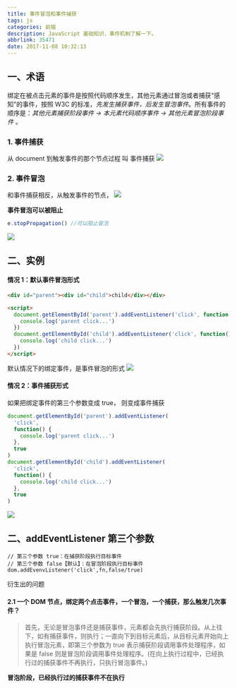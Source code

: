 ```yaml
---
title: 事件冒泡和事件捕获
tags: js
categories: 前端
description: JavaScript 基础知识，事件机制了解一下。
abbrlink: 35471
date: 2017-11-08 10:32:13
---
```


## 一、术语

绑定在被点击元素的事件是按照代码顺序发生，其他元素通过冒泡或者捕获“感知”的事件，按照 W3C 的标准，_先发生捕获事件，后发生冒泡事件_。所有事件的顺序是：_其他元素捕获阶段事件 -> 本元素代码顺序事件 -> 其他元素冒泡阶段事件 。_

### 1. 事件捕获

从 document 到触发事件的那个节点过程 叫 事件捕获
![](http://ww2.sinaimg.cn/large/006tNc79jw1fceimc699ij307y06c0sz.jpg)

### 2. 事件冒泡

和事件捕获相反，从触发事件的节点，
![](http://ww2.sinaimg.cn/large/006tNc79jw1fceily8o8tj309607nwew.jpg)

**事件冒泡可以被阻止**

```javascript
e.stopPropagation() //可以阻止冒泡
```

![](http://ww3.sinaimg.cn/large/006tNc79jw1fcein15mmaj30ah06kdga.jpg)

## 二、实例

#### 情况 1：默认事件冒泡形式

```html
<div id="parent"><div id="child">child</div></div>

<script>
  document.getElementById('parent').addEventListener('click', function() {
    console.log('parent click...')
  })
  document.getElementById('child').addEventListener('click', function() {
    console.log('child click...')
  })
</script>
```

默认情况下的绑定事件，是事件冒泡的形式
![](http://ww4.sinaimg.cn/large/006tNc79jw1fcegy4aprzj30dc02waa4.jpg)

#### 情况 2：事件捕获形式

如果把绑定事件的第三个参数变成 true， 则变成事件捕获

```javascript
document.getElementById('parent').addEventListener(
  'click',
  function() {
    console.log('parent click...')
  },
  true
)
document.getElementById('child').addEventListener(
  'click',
  function() {
    console.log('child click...')
  },
  true
)
```

![](http://ww2.sinaimg.cn/large/006tNc79jw1fceh202xcyj30om02ct8t.jpg)

## 二、addEventListener 第三个参数

```
// 第三个参数 true：在捕获阶段执行目标事件
// 第三个参数 false【默认】：在冒泡阶段执行目标事件
dom.addEvenvListener('click',fn,false/true)
```

衍生出的问题

#### 2.1 一个 DOM 节点，绑定两个点击事件，一个冒泡，一个捕获，那么触发几次事件？

> 首先，无论是冒泡事件还是捕获事件，元素都会先执行捕获阶段。从上往下，如有捕获事件，则执行；一直向下到目标元素后，从目标元素开始向上执行冒泡元素，即第三个参数为 true 表示捕获阶段调用事件处理程序，如果是 false 则是冒泡阶段调用事件处理程序。(在向上执行过程中，已经执行过的捕获事件不再执行，只执行冒泡事件。)

**冒泡阶段，已经执行过的捕获事件不在执行**
